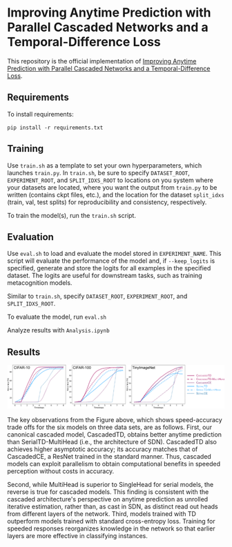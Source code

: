 # Improving Anytime Prediction with Parallel Cascaded Networks and a Temporal-Difference Loss

This repository is the official implementation of [Improving Anytime Prediction with Parallel Cascaded Networks and a Temporal-Difference Loss](https://arxiv.org/abs/2102.09808). 

## Requirements

To install requirements:

```
pip install -r requirements.txt
```

## Training
Use `train.sh` as a template to set your own hyperparameters, which launches `train.py`.
In `train.sh`, be sure to specify `DATASET_ROOT`, `EXPERIMENT_ROOT`, and `SPLIT_IDXS_ROOT` to locations on you system where your datasets are located, where you want the output from `train.py` to be written (contains ckpt files, etc.), and the location for the dataset `split_idxs` (train, val, test splits) for reproducibility and consistency, respectively.

To train the model(s), run the `train.sh` script.


## Evaluation
Use `eval.sh` to load and evaluate the model stored in `EXPERIMENT_NAME`. This script will evaluate the performance of the model and, if `--keep_logits` is specified, generate and store the logits for all examples in the specified dataset. The logits are useful for downstream tasks, such as training metacognition models.

Similar to `train.sh`, specify `DATASET_ROOT`, `EXPERIMENT_ROOT`, and `SPLIT_IDXS_ROOT`.

To evaluate the model, run `eval.sh`

Analyze results with `Analysis.ipynb`

## Results

<p>
    <img src="figures/speed_acc.png" />
</p>

The key observations from the Figure above, which shows speed-accuracy trade offs for the six models on three data sets, are as follows. First, our canonical cascaded model, CascadedTD, obtains better anytime prediction than SerialTD-MultiHead (i.e., the architecture of SDN). CascadedTD also achieves higher asymptotic accuracy; its accuracy matches that of CascadedCE, a ResNet trained in the standard manner. Thus, cascaded models can exploit parallelism to obtain computational benefits in speeded perception without costs in accuracy.

Second, while MultiHead is superior to SingleHead for serial models, the reverse is true for cascaded models. This finding is consistent with the cascaded architecture's perspective on anytime prediction as unrolled iterative estimation, rather than, as cast in SDN, as distinct read out heads from different layers of the network. Third, models trained with TD outperform models trained with standard cross-entropy loss. Training for speeded responses reorganizes knowledge in the network so that earlier layers are more effective in classifying instances.